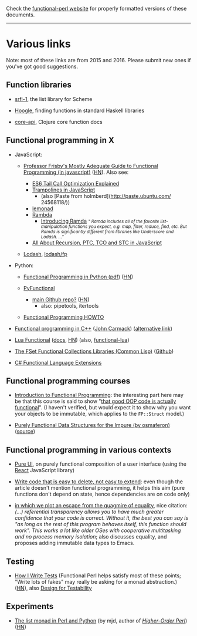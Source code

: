 Check the [functional-perl website](http://functional-perl.org/) for
properly formatted versions of these documents.

---

# Various links

Note: most of these links are from 2015 and 2016. Please submit new ones if you've got good suggestions.

## Function libraries

* [srfi-1](http://srfi.schemers.org/srfi-1/srfi-1.html), the list
  library for Scheme

* [Hoogle](https://www.haskell.org/hoogle/), finding functions in
  standard Haskell libraries

* [core-api](http://clojure.github.io/clojure/clojure.core-api.html),
  Clojure core function docs

## Functional programming in X

* JavaScript:

    * [Professor Frisby's Mostly Adequate Guide to Functional Programming (in javascript)](https://github.com/DrBoolean/mostly-adequate-guide)
      ([HN](https://news.ycombinator.com/item?id=9884616)).
      Also see:

        * [ES6 Tail Call Optimization Explained](http://benignbemine.github.io/2015/07/19/es6-tail-calls/)
        * [Trampolines in JavaScript](http://raganwald.com/2013/03/28/trampolines-in-javascript.html)
            * (also [Paste from holmberd](http://paste.ubuntu.com/ 24568118/))
        * [lemonad](http://fogus.github.io/lemonad/)
        * [Rambda](http://ramdajs.com/)
            * [Introducing Ramda](http://buzzdecafe.github.io/code/2014/05/16/introducing-ramda) <small>*" Ramda includes all of the favorite list-manipulation functions you expect, e.g. map, filter, reduce, find, etc. But Ramda is significantly different from libraries like Underscore and Lodash. ..."*</small>
        * [All About Recursion, PTC, TCO and STC in JavaScript](http://lucasfcosta.com/2017/05/08/All-About-Recursion-PTC-TCO-and-STC-in-JavaScript.html)

    * [Lodash](https://lodash.com/), [lodash/fp](https://github.com/lodash/lodash/wiki/FP-Guide)

* Python:

    * [Functional Programming in Python
      (pdf)](http://www.oreilly.com/programming/free/files/functional-programming-python.pdf)
      ([HN](https://news.ycombinator.com/item?id=9941748))

    * [PyFunctional](http://pedrorodriguez.io/PyFunctional/)

        * [main Github repo?](https://github.com/EntilZha/PyFunctional) ([HN](https://news.ycombinator.com/item?id=15919646))
            * also: pipetools, itertools

    * [Functional Programming HOWTO](https://docs.python.org/2.7/howto/functional.html)

* [Functional programming in C++](https://gamasutra.com/view/news/169296/Indepth_Functional_programming_in_C.php) ([John Carmack](https://en.wikipedia.org/wiki/John_Carmack)) ([alternative link](https://web.archive.org/web/20130819160454/http://www.altdevblogaday.com/2012/04/26/functional-programming-in-c/))

* [Lua Functional](https://github.com/rtsisyk/luafun)
  ([docs](http://rtsisyk.github.io/luafun/index.html),
   [HN](https://news.ycombinator.com/item?id=6770698))
  (also, [functional-lua](https://github.com/jhoonb/functional-lua))

* [The FSet Functional Collections Libraries (Common Lisp)](https://common-lisp.net/project/fset/Site/index.html) ([Github](https://github.com/slburson/fset))

* [C# Functional Language Extensions](https://github.com/louthy/language-ext)


## Functional programming courses

* [Introduction to Functional
  Programming](https://www.edx.org/course/introduction-functional-programming-delftx-fp101x-0):
  the interesting part here may be that this course is said to show
  "[that good OOP code is actually
  functional](https://www.quora.com/How-does-Scala-compare-to-F-as-a-functional-language)". (I
  haven't verified, but would expect it to show why you want your
  objects to be immutable, which applies to the `FP::Struct` model.)

* [Purely Functional Data Structures for the Impure (by osmaferon)](http://osfameron.github.io/pure-fp-book/) ([source](https://github.com/osfameron/pure-fp-book))

## Functional programming in various contexts

* [Pure UI](http://rauchg.com/2015/pure-ui/), on purely functional
  composition of a user interface (using the
  [React](https://en.wikipedia.org/wiki/React_(JavaScript_library))
  JavaScript library)

* [Write code that is easy to delete, not easy to extend](http://programmingisterrible.com/post/139222674273/write-code-that-is-easy-to-delete-not-easy-to):
  even though the article doesn't mention functional programming, it
  helps this aim (pure functions don't depend on state, hence
  dependencies are on code only)

* [in which we plot an escape from the quagmire of equality](http://technomancy.us/159), nice citation: *(...) referential transparency allows you to have much greater confidence that your code is correct. Without it, the best you can say is "as long as the rest of this program behaves itself, this function should work". This works a lot like older OSes with cooperative multitasking and no process memory isolation*; also discusses equality, and proposes adding immutable data types to Emacs.


## Testing

* [How I Write Tests](https://blog.nelhage.com/2016/12/how-i-test/)
  (Functional Perl helps satisfy most of these points; "Write lots of
  fakes" may really be asking for a monad abstraction.)
  ([HN](https://news.ycombinator.com/item?id=13296589)), also [Design
  for
  Testability](https://blog.nelhage.com/2016/03/design-for-testability/)

## Experiments

* [The list monad in Perl and
  Python](http://blog.plover.com/prog/monad-search-2.html)
  (by mjd, author of *[Higher-Order Perl](http://hop.perl.plover.com/)*)
  ([HN](https://news.ycombinator.com/item?id=10002173))

